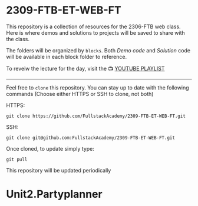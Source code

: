 # 2309-FTB-ET-WEB-FT

This repository is a collection of resources for the 2306-FTB web class. Here is where demos and solutions to projects will be saved to share with the class.

The folders will be organized by `blocks`. Both _*Demo code*_ and _*Solution*_ code will be available in each block folder to reference.

To reveiw the lecture for the day, visit the 📺 [YOUTUBE PLAYLIST](https://www.youtube.com/playlist?list=PL_yPiP-ZZLhJQo7moZI6F_LKjenuND7cd)

---

Feel free to `clone` this repository. You can stay up to date with the following commands (Choose either HTTPS or SSH to clone, not both)

HTTPS:

```
git clone https://github.com/FullstackAcademy/2309-FTB-ET-WEB-FT.git
```

SSH:

```
git clone git@github.com:FullstackAcademy/2309-FTB-ET-WEB-FT.git
```

Once cloned, to update simply type:

```
git pull
```

This repository will be updated periodically
# Unit2.Partyplanner
